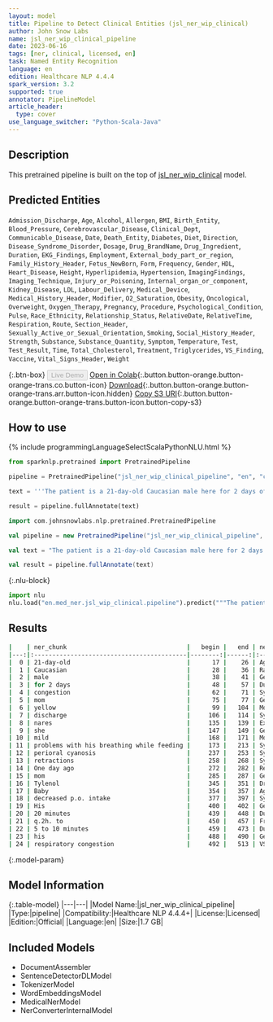 ```yaml
---
layout: model
title: Pipeline to Detect Clinical Entities (jsl_ner_wip_clinical)
author: John Snow Labs
name: jsl_ner_wip_clinical_pipeline
date: 2023-06-16
tags: [ner, clinical, licensed, en]
task: Named Entity Recognition
language: en
edition: Healthcare NLP 4.4.4
spark_version: 3.2
supported: true
annotator: PipelineModel
article_header:
  type: cover
use_language_switcher: "Python-Scala-Java"
---
```


## Description

This pretrained pipeline is built on the top of [jsl_ner_wip_clinical](https://nlp.johnsnowlabs.com/2021/03/31/jsl_ner_wip_clinical_en.html) model.

## Predicted Entities

`Admission_Discharge`, `Age`, `Alcohol`, `Allergen`, `BMI`, `Birth_Entity`, `Blood_Pressure`, `Cerebrovascular_Disease`, `Clinical_Dept`, `Communicable_Disease`, `Date`, `Death_Entity`, `Diabetes`, `Diet`, `Direction`, `Disease_Syndrome_Disorder`, `Dosage`, `Drug_BrandName`, `Drug_Ingredient`, `Duration`, `EKG_Findings`, `Employment`, `External_body_part_or_region`, `Family_History_Header`, `Fetus_NewBorn`, `Form`, `Frequency`, `Gender`, `HDL`, `Heart_Disease`, `Height`, `Hyperlipidemia`, `Hypertension`, `ImagingFindings`, `Imaging_Technique`, `Injury_or_Poisoning`, `Internal_organ_or_component`, `Kidney_Disease`, `LDL`, `Labour_Delivery`, `Medical_Device`, `Medical_History_Header`, `Modifier`, `O2_Saturation`, `Obesity`, `Oncological`, `Overweight`, `Oxygen_Therapy`, `Pregnancy`, `Procedure`, `Psychological_Condition`, `Pulse`, `Race_Ethnicity`, `Relationship_Status`, `RelativeDate`, `RelativeTime`, `Respiration`, `Route`, `Section_Header`, `Sexually_Active_or_Sexual_Orientation`, `Smoking`, `Social_History_Header`, `Strength`, `Substance`, `Substance_Quantity`, `Symptom`, `Temperature`, `Test`, `Test_Result`, `Time`, `Total_Cholesterol`, `Treatment`, `Triglycerides`, `VS_Finding`, `Vaccine`, `Vital_Signs_Header`, `Weight`



{:.btn-box}
<button class="button button-orange" disabled>Live Demo</button>
[Open in Colab](https://colab.research.google.com/github/JohnSnowLabs/spark-nlp-workshop/blob/master/healthcare-nlp/07.0.Pretrained_Clinical_Pipelines.ipynb){:.button.button-orange.button-orange-trans.co.button-icon}
[Download](https://s3.amazonaws.com/auxdata.johnsnowlabs.com/clinical/models/jsl_ner_wip_clinical_pipeline_en_4.4.4_3.2_1686944607184.zip){:.button.button-orange.button-orange-trans.arr.button-icon.hidden}
[Copy S3 URI](s3://auxdata.johnsnowlabs.com/clinical/models/jsl_ner_wip_clinical_pipeline_en_4.4.4_3.2_1686944607184.zip){:.button.button-orange.button-orange-trans.button-icon.button-copy-s3}

## How to use

<div class="tabs-box" markdown="1">
{% include programmingLanguageSelectScalaPythonNLU.html %}

```python
from sparknlp.pretrained import PretrainedPipeline

pipeline = PretrainedPipeline("jsl_ner_wip_clinical_pipeline", "en", "clinical/models")

text = '''The patient is a 21-day-old Caucasian male here for 2 days of congestion - mom has been suctioning yellow discharge from the patient's nares, plus she has noticed some mild problems with his breathing while feeding (but negative for any perioral cyanosis or retractions). One day ago, mom also noticed a tactile temperature and gave the patient Tylenol. Baby also has had some decreased p.o. intake. His normal breast-feeding is down from 20 minutes q.2h. to 5 to 10 minutes secondary to his respiratory congestion. He sleeps well, but has been more tired and has been fussy over the past 2 days. The parents noticed no improvement with albuterol treatments given in the ER. His urine output has also decreased; normally he has 8 to 10 wet and 5 dirty diapers per 24 hours, now he has down to 4 wet diapers per 24 hours. Mom denies any diarrhea. His bowel movements are yellow colored and soft in nature.'''

result = pipeline.fullAnnotate(text)
```
```scala
import com.johnsnowlabs.nlp.pretrained.PretrainedPipeline

val pipeline = new PretrainedPipeline("jsl_ner_wip_clinical_pipeline", "en", "clinical/models")

val text = "The patient is a 21-day-old Caucasian male here for 2 days of congestion - mom has been suctioning yellow discharge from the patient's nares, plus she has noticed some mild problems with his breathing while feeding (but negative for any perioral cyanosis or retractions). One day ago, mom also noticed a tactile temperature and gave the patient Tylenol. Baby also has had some decreased p.o. intake. His normal breast-feeding is down from 20 minutes q.2h. to 5 to 10 minutes secondary to his respiratory congestion. He sleeps well, but has been more tired and has been fussy over the past 2 days. The parents noticed no improvement with albuterol treatments given in the ER. His urine output has also decreased; normally he has 8 to 10 wet and 5 dirty diapers per 24 hours, now he has down to 4 wet diapers per 24 hours. Mom denies any diarrhea. His bowel movements are yellow colored and soft in nature."

val result = pipeline.fullAnnotate(text)
```


{:.nlu-block}
```python
import nlu
nlu.load("en.med_ner.jsl_wip_clinical.pipeline").predict("""The patient is a 21-day-old Caucasian male here for 2 days of congestion - mom has been suctioning yellow discharge from the patient's nares, plus she has noticed some mild problems with his breathing while feeding (but negative for any perioral cyanosis or retractions). One day ago, mom also noticed a tactile temperature and gave the patient Tylenol. Baby also has had some decreased p.o. intake. His normal breast-feeding is down from 20 minutes q.2h. to 5 to 10 minutes secondary to his respiratory congestion. He sleeps well, but has been more tired and has been fussy over the past 2 days. The parents noticed no improvement with albuterol treatments given in the ER. His urine output has also decreased; normally he has 8 to 10 wet and 5 dirty diapers per 24 hours, now he has down to 4 wet diapers per 24 hours. Mom denies any diarrhea. His bowel movements are yellow colored and soft in nature.""")
```

</div>



## Results

```bash
|    | ner_chunk                                 |   begin |   end | ner_label                    |   confidence |
|---:|:------------------------------------------|--------:|------:|:-----------------------------|-------------:|
|  0 | 21-day-old                                |      17 |    26 | Age                          |     0.9984   |
|  1 | Caucasian                                 |      28 |    36 | Race_Ethnicity               |     1        |
|  2 | male                                      |      38 |    41 | Gender                       |     0.9986   |
|  3 | for 2 days                                |      48 |    57 | Duration                     |     0.678133 |
|  4 | congestion                                |      62 |    71 | Symptom                      |     0.9693   |
|  5 | mom                                       |      75 |    77 | Gender                       |     0.7091   |
|  6 | yellow                                    |      99 |   104 | Modifier                     |     0.667    |
|  7 | discharge                                 |     106 |   114 | Symptom                      |     0.3037   |
|  8 | nares                                     |     135 |   139 | External_body_part_or_region |     0.89     |
|  9 | she                                       |     147 |   149 | Gender                       |     0.9992   |
| 10 | mild                                      |     168 |   171 | Modifier                     |     0.8106   |
| 11 | problems with his breathing while feeding |     173 |   213 | Symptom                      |     0.500483 |
| 12 | perioral cyanosis                         |     237 |   253 | Symptom                      |     0.54895  |
| 13 | retractions                               |     258 |   268 | Symptom                      |     0.9847   |
| 14 | One day ago                               |     272 |   282 | RelativeDate                 |     0.550167 |
| 15 | mom                                       |     285 |   287 | Gender                       |     0.573    |
| 16 | Tylenol                                   |     345 |   351 | Drug_BrandName               |     0.9958   |
| 17 | Baby                                      |     354 |   357 | Age                          |     0.9989   |
| 18 | decreased p.o. intake                     |     377 |   397 | Symptom                      |     0.22495  |
| 19 | His                                       |     400 |   402 | Gender                       |     0.9997   |
| 20 | 20 minutes                                |     439 |   448 | Duration                     |     0.1453   |
| 21 | q.2h. to                                  |     450 |   457 | Frequency                    |     0.413667 |
| 22 | 5 to 10 minutes                           |     459 |   473 | Duration                     |     0.152125 |
| 23 | his                                       |     488 |   490 | Gender                       |     0.9987   |
| 24 | respiratory congestion                    |     492 |   513 | VS_Finding                   |     0.6458   |
```

{:.model-param}
## Model Information

{:.table-model}
|---|---|
|Model Name:|jsl_ner_wip_clinical_pipeline|
|Type:|pipeline|
|Compatibility:|Healthcare NLP 4.4.4+|
|License:|Licensed|
|Edition:|Official|
|Language:|en|
|Size:|1.7 GB|

## Included Models

- DocumentAssembler
- SentenceDetectorDLModel
- TokenizerModel
- WordEmbeddingsModel
- MedicalNerModel
- NerConverterInternalModel
